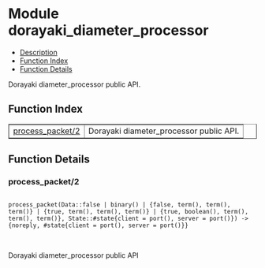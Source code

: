 

# Module dorayaki_diameter_processor #
* [Description](#description)
* [Function Index](#index)
* [Function Details](#functions)

Dorayaki diameter_processor public API.

<a name="index"></a>

## Function Index ##


<table width="100%" border="1" cellspacing="0" cellpadding="2" summary="function index"><tr><td valign="top"><a href="#process_packet-2">process_packet/2</a></td><td>Dorayaki diameter_processor public API.</td></tr></table>


<a name="functions"></a>

## Function Details ##

<a name="process_packet-2"></a>

### process_packet/2 ###

<pre><code>
process_packet(Data::false | binary() | {false, term(), term(), term()} | {true, term(), term(), term()} | {true, boolean(), term(), term(), term()}, State::#state{client = port(), server = port()}) -&gt; {noreply, #state{client = port(), server = port()}}
</code></pre>
<br />

Dorayaki diameter_processor public API

